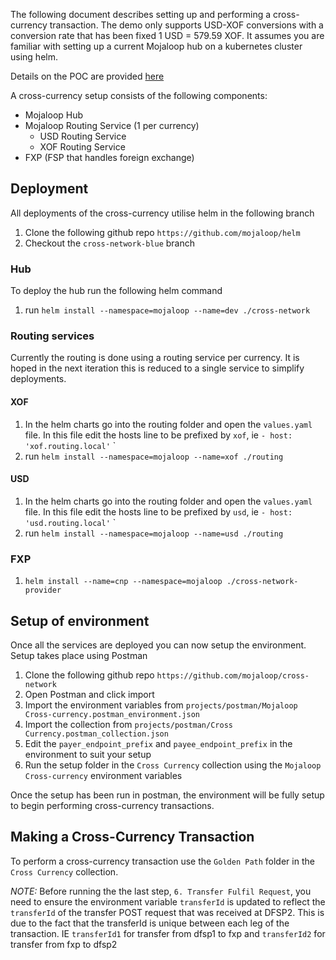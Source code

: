 The following document describes setting up and performing a cross-currency transaction. The demo only supports USD-XOF conversions with a conversion rate that has been fixed 1 USD = 579.59 XOF. It assumes you are familiar with setting up a current Mojaloop hub on a kubernetes cluster using helm.

Details on the POC are provided [here](./cross-currency-poc.md)

A cross-currency setup consists of the following components:
* Mojaloop Hub
* Mojaloop Routing Service (1 per currency)
  * USD Routing Service
  * XOF Routing Service
* FXP (FSP that handles foreign exchange)


## Deployment
All deployments of the cross-currency utilise helm in the following branch

1. Clone the following github repo `https://github.com/mojaloop/helm`
2. Checkout the `cross-network-blue` branch

### Hub
To deploy the hub run the following helm command

1. run `helm install --namespace=mojaloop --name=dev ./cross-network`

### Routing services
Currently the routing is done using a routing service per currency. It is hoped in the next iteration this is reduced to a single service to simplify deployments.

#### XOF

1. In the helm charts go into the routing folder and open the `values.yaml` file. In this file edit the hosts line to be prefixed by `xof`, ie `- host: 'xof.routing.local'` `
2. run `helm install --namespace=mojaloop --name=xof ./routing`

#### USD

1. In the helm charts go into the routing folder and open the `values.yaml` file. In this file edit the hosts line to be prefixed by `usd`, ie `- host: 'usd.routing.local'` `
2. run `helm install --namespace=mojaloop --name=usd ./routing`

### FXP

1. `helm install --name=cnp --namespace=mojaloop ./cross-network-provider`

## Setup of environment
Once all the services are deployed you can now setup the environment. Setup takes place using Postman

1. Clone the following github repo `https://github.com/mojaloop/cross-network`
2. Open Postman and click import
3. Import the environment variables from `projects/postman/Mojaloop Cross-currency.postman_environment.json`
4. Import the collection from `projects/postman/Cross Currency.postman_collection.json`
5. Edit the `payer_endpoint_prefix` and `payee_endpoint_prefix` in the environment to suit your setup
6. Run the setup folder in the `Cross Currency` collection using the `Mojaloop Cross-currency` environment variables

Once the setup has been run in postman, the environment will be fully setup to begin performing cross-currency transactions.

## Making a Cross-Currency Transaction
To perform a cross-currency transaction use the `Golden Path` folder in the `Cross Currency` collection. 

*NOTE:* Before running the the last step, `6. Transfer Fulfil Request`, you need to ensure the environment variable `transferId` is updated to reflect the `transferId` of the transfer POST request that was received at DFSP2. This is due to the fact that the transferId is unique between each leg of the transaction. IE `transferId1` for transfer from dfsp1 to fxp and `transferId2` for transfer from fxp to dfsp2